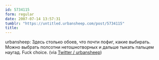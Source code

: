 ```yaml
---
id: 5734115
form: regular
date: 2007-07-14 13:57:31
tumblr: "https://untitled.urbansheep.com/post/5734115"
title:
---
```


<p>urbansheep: Здесь столько обоев, что почти пофиг, какие выбирать. Можно выбрать полсотни нетошнотворных и дальше тыкать пальцем наугад. Fuck choice. (via <a href="http://twitter.com/urbansheep/statuses/149500612">Twitter / urbansheep</a>)</p>

